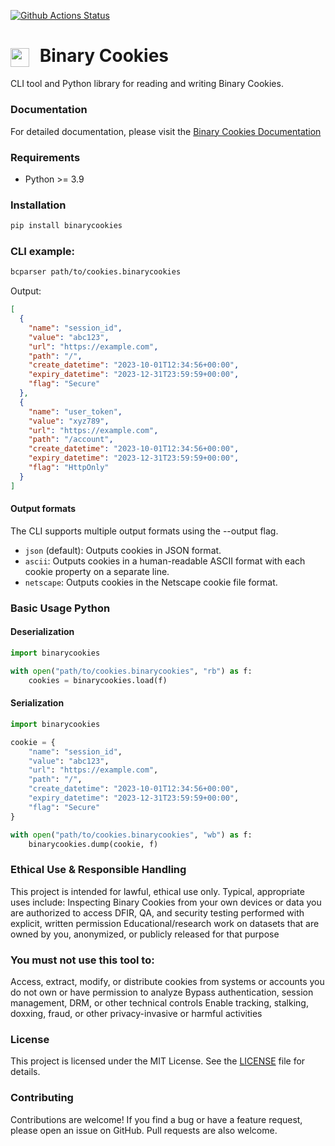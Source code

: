 [![Github Actions Status](https://github.com/dan1elt0m/binary-cookies-reader/workflows/test/badge.svg)](https://github.com/dan1elt0m/binary-cookies-reader/actions/workflows/test.yml)
<h1>
  <img src="docs/bincook.png" width="30" style="vertical-align: middle; margin-right: 10px;">
  Binary Cookies
</h1>

CLI tool and Python library for reading and writing Binary Cookies.

### Documentation
For detailed documentation, please visit the [Binary Cookies Documentation](https://dan1elt0m.github.io/binarycookies/)

### Requirements

- Python >= 3.9

### Installation
```bash 
pip install binarycookies
```

### CLI example:
```sh
bcparser path/to/cookies.binarycookies
```

Output:
```json
[
  {
    "name": "session_id",
    "value": "abc123",
    "url": "https://example.com",
    "path": "/",
    "create_datetime": "2023-10-01T12:34:56+00:00",
    "expiry_datetime": "2023-12-31T23:59:59+00:00",
    "flag": "Secure"
  },
  {
    "name": "user_token",
    "value": "xyz789",
    "url": "https://example.com",
    "path": "/account",
    "create_datetime": "2023-10-01T12:34:56+00:00",
    "expiry_datetime": "2023-12-31T23:59:59+00:00",
    "flag": "HttpOnly"
  }
]
```
#### Output formats
The CLI supports multiple output formats using the --output flag.
- `json` (default): Outputs cookies in JSON format.
- `ascii`: Outputs cookies in a human-readable ASCII format with each cookie property on a separate line.
- `netscape`: Outputs cookies in the Netscape cookie file format.

### Basic Usage Python

#### Deserialization

```python
import binarycookies 

with open("path/to/cookies.binarycookies", "rb") as f:
    cookies = binarycookies.load(f)
```

#### Serialization

```python
import binarycookies 

cookie = {
    "name": "session_id",
    "value": "abc123",
    "url": "https://example.com",
    "path": "/",
    "create_datetime": "2023-10-01T12:34:56+00:00",
    "expiry_datetime": "2023-12-31T23:59:59+00:00",
    "flag": "Secure"
}

with open("path/to/cookies.binarycookies", "wb") as f:
    binarycookies.dump(cookie, f)
```

### Ethical Use & Responsible Handling
This project is intended for lawful, ethical use only. Typical, appropriate uses include:
Inspecting Binary Cookies from your own devices or data you are authorized to access
DFIR, QA, and security testing performed with explicit, written permission
Educational/research work on datasets that are owned by you, anonymized, or publicly released for that purpose

### You must not use this tool to:
Access, extract, modify, or distribute cookies from systems or accounts you do not own or have permission to analyze
Bypass authentication, session management, DRM, or other technical controls
Enable tracking, stalking, doxxing, fraud, or other privacy-invasive or harmful activities


### License
This project is licensed under the MIT License. See the [LICENSE](LICENSE) file for details.

### Contributing
Contributions are welcome! If you find a bug or have a feature request, please open an issue on GitHub. Pull requests are also welcome.

